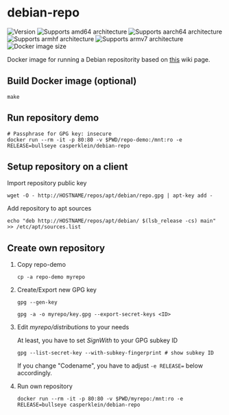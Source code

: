 # debian-repo

![Version][version-shield]
![Supports amd64 architecture][amd64-shield]
![Supports aarch64 architecture][aarch64-shield]
![Supports armhf architecture][armhf-shield]
![Supports armv7 architecture][armv7-shield]
![Docker image size][image-size-shield]

Docker image for running a Debian repositority based on [this](https://wiki.debian.org/DebianRepository/SetupWithReprepro) wiki page.

## Build Docker image (optional)

    make

## Run repository demo

    # Passphrase for GPG key: insecure
    docker run --rm -it -p 80:80 -v $PWD/repo-demo:/mnt:ro -e RELEASE=bullseye casperklein/debian-repo

## Setup repository on a client

Import repository public key

    wget -O - http://HOSTNAME/repos/apt/debian/repo.gpg | apt-key add -

Add repository to apt sources

    echo "deb http://HOSTNAME/repos/apt/debian/ $(lsb_release -cs) main" >> /etc/apt/sources.list

## Create own repository

1. Copy repo-demo

    `cp -a repo-demo myrepo`

1. Create/Export new GPG key

    `gpg --gen-key`

    `gpg -a -o myrepo/key.gpg --export-secret-keys <ID>`

1. Edit *myrepo/distributions* to your needs

    At least, you have to set *SignWith* to your GPG subkey ID

    `gpg --list-secret-key --with-subkey-fingerprint # show subkey ID`

    If you change "Codename", you have to adjust `-e RELEASE=` below accordingly.

1. Run own repository

    `docker run --rm -it -p 80:80 -v $PWD/myrepo:/mnt:ro -e RELEASE=bullseye casperklein/debian-repo`

[aarch64-shield]: https://img.shields.io/badge/aarch64-yes-blue.svg
[amd64-shield]: https://img.shields.io/badge/amd64-yes-blue.svg
[armhf-shield]: https://img.shields.io/badge/armhf-yes-blue.svg
[armv7-shield]: https://img.shields.io/badge/armv7-yes-blue.svg
[version-shield]: https://img.shields.io/github/v/release/casperklein/docker-debian-repo
[image-size-shield]: https://img.shields.io/docker/image-size/casperklein/debian-repo/latest
